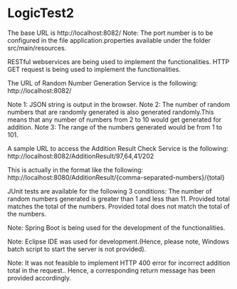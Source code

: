 # LogicTest2
The base URL is http://localhost:8082/ 
Note: The port number is to be configured in the file application.properties available under the folder src/main/resources.

RESTful webservices are being used to implement the functionalities. HTTP GET request is being used to implement the functionalities.

The URL of Random Number Generation Service is the following: http://localhost:8082/

Note 1: JSON string is output in the browser. Note 2: The number of random numbers that are randomly generated is also generated randomly.This means that any number of numbers from 2 to 10 would get generated for addition. Note 3: The range of the numbers generated would be from 1 to 101.

A sample URL to access the Addition Result Check Service is the following: http://localhost:8082/AdditionResult/97,64,41/202

This is actually in the format like the following: http://localhost:8080/AdditionResult/{comma-separated-numbers}/{total}

JUnit tests are available for the following 3 conditions:
The number of random numbers generated is greater than 1 and less than 11. 
Provided total matches the total of the numbers.
Provided total does not match the total of the numbers.

Note: Spring Boot is being used for the development of the functionalities.

Note: Eclipse IDE was used for development.(Hence, please note, Windows batch script to start the server is not provided).

Note: It was not feasible to implement HTTP 400 error for incorrect addition total in the request.. Hence, a corresponding return message has been provided accordingly.

